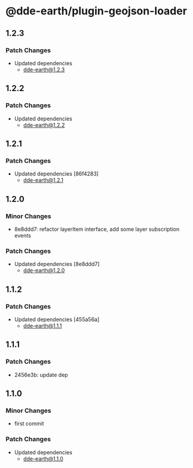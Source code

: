 # @dde-earth/plugin-geojson-loader

## 1.2.3

### Patch Changes

- Updated dependencies
  - dde-earth@1.2.3

## 1.2.2

### Patch Changes

- Updated dependencies
  - dde-earth@1.2.2

## 1.2.1

### Patch Changes

- Updated dependencies [86f4283]
  - dde-earth@1.2.1

## 1.2.0

### Minor Changes

- 8e8ddd7: refactor layerItem interface, add some layer subscription events

### Patch Changes

- Updated dependencies [8e8ddd7]
  - dde-earth@1.2.0

## 1.1.2

### Patch Changes

- Updated dependencies [455a56a]
  - dde-earth@1.1.1

## 1.1.1

### Patch Changes

- 2456e3b: update dep

## 1.1.0

### Minor Changes

- first commit

### Patch Changes

- Updated dependencies
  - dde-earth@1.1.0
